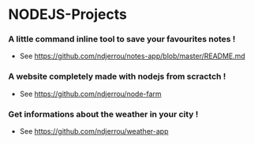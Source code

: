 # NODEJS-Projects

### A little command inline tool to save your favourites notes !

- See https://github.com/ndjerrou/notes-app/blob/master/README.md

### A website completely made with nodejs from scractch ! 

- See https://github.com/ndjerrou/node-farm

### Get informations about the weather in your city !

- See https://github.com/ndjerrou/weather-app
